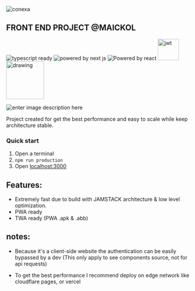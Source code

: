 
![conexa](https://conexa.ai/wp-content/uploads/2021/03/logo.svg)

  

## FRONT END PROJECT @MAICKOL

![typescript ready](https://img.shields.io/badge/TypeScript-007ACC?style=for-the-badge&logo=typescript&logoColor=white)  ![powered by next js](https://img.shields.io/badge/next.js-000000?style=for-the-badge&logo=nextdotjs&logoColor=white)  ![Powered by react](https://img.shields.io/badge/React-20232A?style=for-the-badge&logo=react&logoColor=61DAFB) <img  src="http://jwt.io/img/logo-asset.svg"  alt="jwt"  width="57"/> <img  src="https://d33wubrfki0l68.cloudfront.net/21c2e938a6a0468a8583b905f1156521c456f79c/2612d/img/logo/svg/jamstack_logo_darkbg.svg"  alt="drawing"  width="102"/>

![enter image description here](https://camo.githubusercontent.com/c6db53ccac3070a39430c71146db9409eec019a929c47bc1fac9e2dd5cc59f85/68747470733a2f2f696d672e736869656c64732e696f2f62616467652f6c69676874686f7573652d3130302532463130302d627269676874677265656e2e737667)

Project created for get the best performance and easy to scale while keep architecture stable.

  ### Quick start

 1. Open a terminal
 2. `npm run production`
 3. Open [localhost:3000](http://localhost:3000)

## Features:
* Extremely fast due to build with JAMSTACK architecture & low level optimization.
* PWA ready
* TWA ready (PWA .apk & .abb)

## notes:

* Because it's a client-side website the authentication can be easily bypassed by a dev (This only apply to see components source, not for api requests)

* To get the best performance I recommend deploy on edge network like cloudflare pages, or vercel
